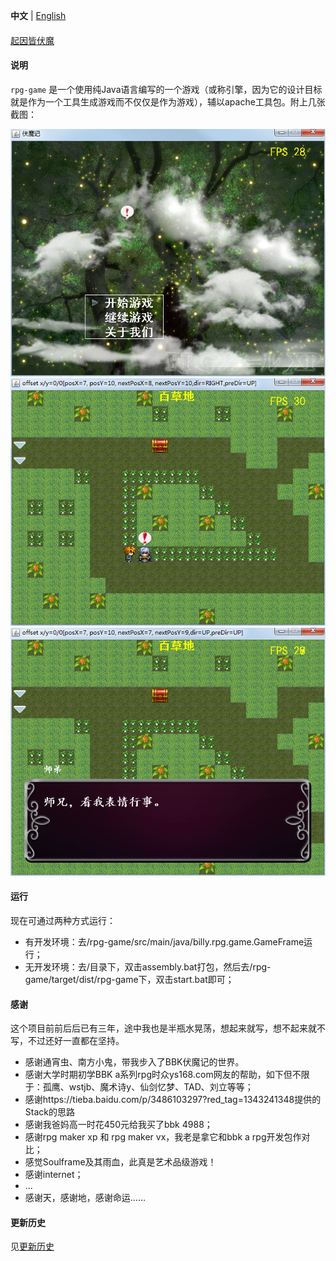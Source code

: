 
**中文** | [English](./README.md)

#### 

[起因皆伏魔](http://eblog.doyourealizethattheimportantisdifficult.cn/article/detail/41 "起因皆伏魔")


#### 说明

`rpg-game` 是一个使用纯Java语言编写的一个游戏（或称引擎，因为它的设计目标就是作为一个工具生成游戏而不仅仅是作为游戏），辅以apache工具包。附上几张截图：

![封面](./images/screenshot/cover.png "cover.png")
![有趣的表情](./images/screenshot/emotion.png "emotion.png")
![百草地的师弟说](./images/screenshot/dialog_in_bai_cao_di.png "dialog_in_bai_cai_di.png")


#### 运行

现在可通过两种方式运行：
 * 有开发环境：去/rpg-game/src/main/java/billy.rpg.game.GameFrame运行；
 * 无开发环境：去/目录下，双击assembly.bat打包，然后去/rpg-game/target/dist/rpg-game下，双击start.bat即可；

#### 感谢

这个项目前前后后已有三年，途中我也是半瓶水晃荡，想起来就写，想不起来就不写，不过还好一直都在坚持。
 * 感谢通宵虫、南方小鬼，带我步入了BBK伏魔记的世界。
 * 感谢大学时期初学BBK a系列rpg时众ys168.com网友的帮助，如下但不限于：孤鹰、wstjb、魔术诗y、仙剑忆梦、TAD、刘立等等；
 * 感谢https://tieba.baidu.com/p/3486103297?red_tag=1343241348提供的Stack<BaseScreen>的思路
 * 感谢我爸妈高一时花450元给我买了bbk 4988；
 * 感谢rpg maker xp 和 rpg maker vx，我老是拿它和bbk a rpg开发包作对比；
 * 感觉Soulframe及其雨血，此真是艺术品级游戏！
 * 感谢internet；
 * ...
 * 感谢天，感谢地，感谢命运……


#### 更新历史

 见[更新历史](./HISTORY.md)
    
